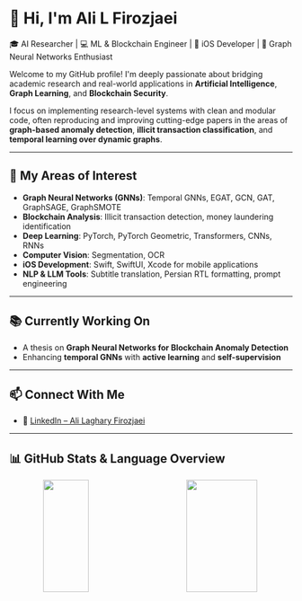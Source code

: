 # 👋 Hi, I'm Ali L Firozjaei

🎓 AI Researcher | 💻 ML & Blockchain Engineer | 📱 iOS Developer | 🧠 Graph Neural Networks Enthusiast

Welcome to my GitHub profile! I'm deeply passionate about bridging academic research and real-world applications in **Artificial Intelligence**, **Graph Learning**, and **Blockchain Security**.

I focus on implementing research-level systems with clean and modular code, often reproducing and improving cutting-edge papers in the areas of **graph-based anomaly detection**, **illicit transaction classification**, and **temporal learning over dynamic graphs**.

---

## 🧠 My Areas of Interest

- **Graph Neural Networks (GNNs)**: Temporal GNNs, EGAT, GCN, GAT, GraphSAGE, GraphSMOTE  
- **Blockchain Analysis**: Illicit transaction detection, money laundering identification  
- **Deep Learning**: PyTorch, PyTorch Geometric, Transformers, CNNs, RNNs  
- **Computer Vision**: Segmentation, OCR 
- **iOS Development**: Swift, SwiftUI, Xcode for mobile applications  
- **NLP & LLM Tools**: Subtitle translation, Persian RTL formatting, prompt engineering  

---

## 📚 Currently Working On

- A thesis on **Graph Neural Networks for Blockchain Anomaly Detection**  
- Enhancing **temporal GNNs** with **active learning** and **self-supervision**  

---

## 📫 Connect With Me

- 🔗 [LinkedIn – Ali Laghary Firozjaei](https://www.linkedin.com/in/ali-laghary-firozjaei/)

---

## 📊 GitHub Stats & Language Overview

<div align="center">
  <img width="40%" align="left" height="200" src="https://github-readme-stats.vercel.app/api/top-langs/?username=alifirozjaei&size_weight=0.0005&count_weight=0.3&layout=compact&theme=vision-friendly-dark">
  <img width="50%" align="right" height="200" src="https://github-readme-streak-stats.herokuapp.com/?user=alifirozjaei&count_private=true&theme=vision-friendly-dark">
</div>


